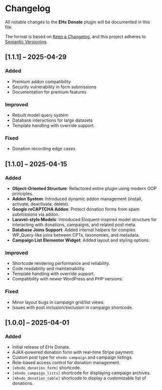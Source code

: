 # Changelog

All notable changes to the **EHx Donate** plugin will be documented in this file.

The format is based on [Keep a Changelog](https://keepachangelog.com/en/1.0.0/), and this project adheres to [Semantic Versioning](https://semver.org/spec/v2.0.0.html).

## [1.1.1] – 2025-04-29

### Added
- Premium addon compatibility
- Security vulnerability in form submissions
- Documentation for premium features

### Improved
- Rebuilt model query system
- Database interactions for large datasets
- Template handling with override support.

### Fixed
- Donation recording edge cases

## [1.1.0] – 2025-04-15

### Added
- **Object-Oriented Structure**: Refactored entire plugin using modern OOP principles.
- **Addon System**: Introduced dynamic addon management (install, activate, deactivate, delete).
- **Google reCAPTCHA Addon**: Protect donation forms from spam submissions via addon.
- **Laravel-style Models**: Introduced Eloquent-inspired model structure for interacting with donations, campaigns, and related post meta.
- **Database Joins Support**: Added internal helpers for complex WP_Query-like joins between CPTs, taxonomies, and metadata.
- **Campaign List Elementor Widget**: Added layout and styling options.

### Improved
- Shortcode rendering performance and reliability.
- Code readability and maintainability.
- Template handling with override support.
- Compatibility with newer WordPress and PHP versions.

### Fixed
- Minor layout bugs in campaign grid/list views.
- Issues with post inclusion/exclusion in campaign shortcode.

## [1.0.0] – 2025-04-01

### Added
- Initial release of EHx Donate.
- AJAX-powered donation form with real-time Stripe payment.
- Custom post type for `ehxdo-campaign` and campaign listings.
- Role-based access control for donation management.
- `[ehxdo_donation_form]` shortcode.
- `[ehxdo_campaign_lists]` shortcode for displaying campaign archives.
- `[ehxdo_donation_table]` shortcode to display a customizable list of donations.